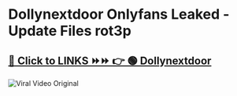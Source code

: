 
 # Dollynextdoor Onlyfans Leaked - Update Files rot3p

## <h2><a href="https://clipsfans.com/Dollynextdoor&ref=git">🔗 Click to LINKS ⏩⏩ 👉 🟢 Dollynextdoor </a></h2>

<a href="https://clipsfans.com/Dollynextdoor&ref=git" rel="nofollow" data-target="animated-image.originalLink"><img src="https://i.ibb.co.com/xMMVF88/686577567.gif" alt="Viral Video Original" style="max-width: 100%; display: inline-block;" data-target="animated-image.originalImage"></a>

